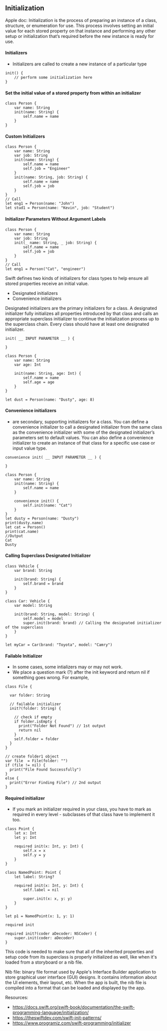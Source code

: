## Initialization 

Apple doc: Initialization is the process of preparing an instance of a class, structure, or enumeration for use. This process involves setting an initial value for each stored property on that instance and performing any other setup or initialization that’s required before the new instance is ready for use.

#### Initializers
- Initializers are called to create a new instance of a particular type

```
init() { 
    // perform some initialization here
}
```

#### Set the initial value of a stored property from within an initializer

```
class Person {
    var name: String
    init(name: String) {
        self.name = name
    }
}
```

#### Custom Initializers
```
class Person {
    var name: String
    var job: String
    init(name: String) {
        self.name = name
        self.job = "Engineer"
    }
    init(name: String, job: String) {
        self.name = name
        self.job = job
    }
}
// Call 
let eng1 = Person(name: "John")
let stud1 = Person(name: "Kevin", job: "Student")
```

#### Initializer Parameters Without Argument Labels
```
class Person {
    var name: String
    var job: String
    init(_ name: String, _ job: String) {
        self.name = name
        self.job = job
    }
}
// Call 
let eng1 = Person("Cat", "engineer")
```

Swift defines two kinds of initializers for class types to help ensure all stored properties receive an initial value.
- Designated initializers
- Convenience initializers

Designated initializers are the primary initializers for a class. A designated initializer fully initializes all properties introduced by that class and calls an appropriate superclass initializer to continue the initialization process up to the superclass chain. Every class should have at least one designated initializer.

```
init( __ INPUT PARAMETER __ ) {
        
}
```

```
class Person {
    var name: String
    var age: Int
    
    init(name: String, age: Int) {
        self.name = name
        self.age = age
    }
}

let dust = Person(name: "Dusty", age: 8)
```

#### Convenience initializers
- are secondary, supporting initializers for a class. You can define a convenience initializer to call a designated initializer from the same class as the convenience initializer with some of the designated initializer’s parameters set to default values. You can also define a convenience initializer to create an instance of that class for a specific use case or input value type.

```
convenience init( __ INPUT PARAMETER __ ) {
        
}
```

```
class Person {
    var name: String
    init(name: String) {
        self.name = name
    }
    
    convenience init() {
        self.init(name: "Cat")
    }
}
let dusty = Person(name: "Dusty")
print(dusty.name)
let cat = Person()
print(cat.name)
//Output
Cat
Dusty
```

#### Calling Superclass Designated Initializer

```
class Vehicle {
    var brand: String
    
    init(brand: String) {
        self.brand = brand
    }
}

class Car: Vehicle {
    var model: String
    
    init(brand: String, model: String) {
        self.model = model
        super.init(brand: brand) // Calling the designated initializer of the superclass
    }
}

let myCar = Car(brand: "Toyota", model: "Camry")
```

#### Failable Initializer

- In some cases, some intializers may or may not work. 
- We place a question mark (?) after the init keyword and return nil if something goes wrong. For example,

```
class File {

  var folder: String

  // failable initializer
  init?(folder: String) {

    // check if empty
    if folder.isEmpty {
      print("Folder Not Found") // 1st output
      return nil
    }
    self.folder = folder
  }
}

// create folder1 object
var file  = File(folder: "")
if (file != nil) {
  print("File Found Successfully")
}
else {
  print("Error Finding File") // 2nd output
}
```

#### Required initializer
- If you mark an initializer required in your class, you have to mark as required in every level - subclasses of that class have to implement it too.

```
class Point {
    let x: Int
    let y: Int

    required init(x: Int, y: Int) {
        self.x = x
        self.y = y
    }
}

class NamedPoint: Point {
    let label: String?

    required init(x: Int, y: Int) {
        self.label = nil

        super.init(x: x, y: y)
    }
}

let p1 = NamedPoint(x: 1, y: 1)
```

`required init`

```
required init?(coder aDecoder: NSCoder) {
    super.init(coder: aDecoder)
}
```
This code is needed to make sure that all of the inherited properties and setup code from its superclass is properly initialized as well, like when it's loaded from a storyboard or a nib file. 

Nib file: binary file format used by Apple's Interface Builder application to store graphical user interface (GUI) designs. It contains information about the UI elements, their layout, etc. When the app is built, the nib file is compiled into a format that can be loaded and displayed by the app.

Resources: 
- https://docs.swift.org/swift-book/documentation/the-swift-programming-language/initialization/
- https://theswiftdev.com/swift-init-patterns/ 
- https://www.programiz.com/swift-programming/initializer
